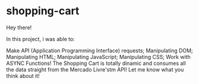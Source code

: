 # shopping-cart

Hey there!

In this project, i was able to:

Make API (Application Programming Interface) requests;
Manipulating DOM;
Manipulating HTML;
Manipulating JavaScript;
Manipulating CSS;
Work with ASYNC Functions!
The Shopping Cart is totally dinamic and consumes all the data straight from the Mercado Livre'stm API!
Let me know what you think about it!
